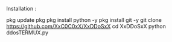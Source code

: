 Installation :

pkg update pkg
pkg install python -y
pkg install git -y
git clone https://github.com/XxC0C0xX/XxDDoSxX
cd XxDDoSxX
python ddosTERMUX.py
